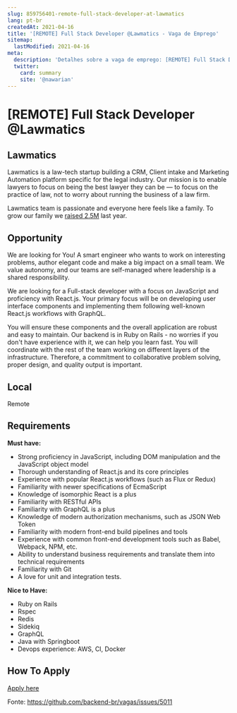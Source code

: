 ```yaml
---
slug: 859756401-remote-full-stack-developer-at-lawmatics
lang: pt-br
createdAt: 2021-04-16
title: '[REMOTE] Full Stack Developer @Lawmatics - Vaga de Emprego'
sitemap:
  lastModified: 2021-04-16
meta:
  description: 'Detalhes sobre a vaga de emprego: [REMOTE] Full Stack Developer @Lawmatics'
  twitter:
    card: summary
    site: '@nawarian'
---
```


# [REMOTE] Full Stack Developer @Lawmatics

<!--
==================================================
Caso a vaga for remoto durante a pandemia informar no texto "Remoto durante o covid"
==================================================
-->
<!-- 
==================================================
POR FAVOR, SÓ POSTE SE A VAGA FOR PARA BACK-END!

Não faça distinção de gênero no título da vaga.

Use: "Back-End Developer" ao invés de 
"Desenvolvedor Back-End" \o/

Exemplo: `[São Paulo] Back-End Developer @ NOME DA EMPRESA`
==================================================
-->
<!--
==================================================
Caso a vaga for remoto durante a pandemia deixar a linha abaixo
==================================================
-->

## Lawmatics
Lawmatics is a law-tech startup building a CRM, Client intake and Marketing Automation platform specific for the legal industry. Our mission is to enable lawyers to focus on being the best lawyer they can be — to focus on the practice of law, not to worry about running the business of a law firm.

Lawmatics team is passionate and everyone here feels like a family. To grow our family we [raised 2.5M](https://techcrunch.com/2020/10/16/lawmatics-seed-funding/?guccounter=1) last year.

## Opportunity
We are looking for You! A smart engineer who wants to work on interesting problems, author elegant code and make a big impact on a small team. We value autonomy, and our teams are self-managed where leadership is a shared responsibility.

We are looking for a Full-stack developer with a focus on JavaScript and proficiency with React.js. Your primary focus will be on developing user interface components and implementing them following well-known React.js workflows with GraphQL.

You will ensure these components and the overall application are robust and easy to maintain. Our backend is in Ruby on Rails - no worries if you don't have experience with it, we can help you learn fast. You will coordinate with the rest of the team working on different layers of the infrastructure. Therefore, a commitment to collaborative problem solving, proper design, and quality output is important.
## Local
Remote

## Requirements

**Must have:**
- Strong proficiency in JavaScript, including DOM manipulation and the JavaScript object model
- Thorough understanding of React.js and its core principles
- Experience with popular React.js workflows (such as Flux or Redux)
- Familiarity with newer specifications of EcmaScript
- Knowledge of isomorphic React is a plus
- Familiarity with RESTful APIs
- Familiarity with GraphQL is a plus
- Knowledge of modern authorization mechanisms, such as JSON Web Token
- Familiarity with modern front-end build pipelines and tools
- Experience with common front-end development tools such as Babel, Webpack, NPM, etc.
- Ability to understand business requirements and translate them into technical requirements
- Familiarity with Git
- A love for unit and integration tests.

**Nice to Have:**
- Ruby on Rails
- Rspec
- Redis
- Sidekiq
- GraphQL
- Java with Springboot
- Devops experience: AWS, CI, Docker

## How To Apply

[Apply here](https://app.lawmatics.com/forms/share/14e38c5a-1d93-4aae-a543-33ed7e141cf4) 


Fonte: https://github.com/backend-br/vagas/issues/5011